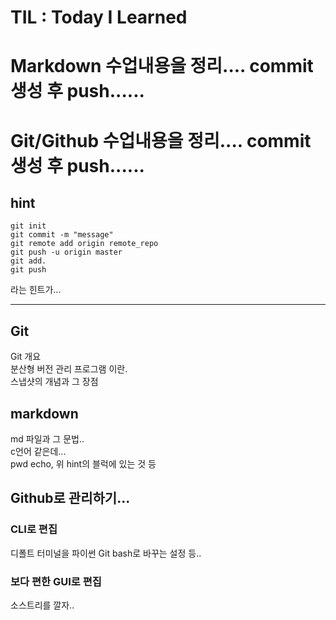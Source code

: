 # TIL : Today I Learned
# Markdown 수업내용을 정리.... commit 생성 후 push......

# Git/Github 수업내용을 정리.... commit 생성 후 push......

## hint
```
git init
git commit -m "message"
git remote add origin remote_repo
git push -u origin master
git add.
git push
```  
라는 힌트가...

---

## Git
Git 개요  
분산형 버전 관리 프로그램 이란.  
스냅샷의 개념과 그 장점  

## markdown
md 파일과 그 문법..  
c언어 같은데...  
pwd echo, 위 hint의 블럭에 있는 것 등    

## Github로 관리하기...
### CLI로 편집
디폴트 터미널을 파이썬 Git bash로 바꾸는 설정 등..
### 보다 편한 GUI로 편집
소스트리를 깔자..